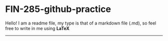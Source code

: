 # FIN-285-github-practice

Hello!  I am a readme file, my type is that of a markdown file (.md), so feel free to write in me using **LaTeX**

---

